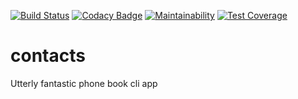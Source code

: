 [![Build Status](https://travis-ci.org/JoshuaOndieki/contacts.svg?branch=master)](https://travis-ci.org/JoshuaOndieki/contacts) [![Codacy Badge](https://api.codacy.com/project/badge/Grade/b2834752cd64485188acbf84b6646e26)](https://www.codacy.com/app/JoshuaOndieki/contacts?utm_source=github.com&amp;utm_medium=referral&amp;utm_content=JoshuaOndieki/contacts&amp;utm_campaign=Badge_Grade) [![Maintainability](https://api.codeclimate.com/v1/badges/013b367d795a9efc506a/maintainability)](https://codeclimate.com/github/JoshuaOndieki/contacts/maintainability) [![Test Coverage](https://api.codeclimate.com/v1/badges/013b367d795a9efc506a/test_coverage)](https://codeclimate.com/github/JoshuaOndieki/contacts/test_coverage)


# contacts
Utterly fantastic phone book cli app

